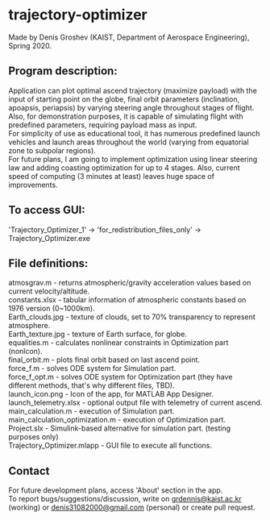 # trajectory-optimizer  
Made by Denis Groshev (KAIST, Department of Aerospace Engineering), Spring 2020.  
  
## Program description:  
Application can plot optimal ascend trajectory (maximize payload) with the input of starting point on the globe, final orbit parameters (inclination, apoapsis, periapsis) by varying steering angle throughout stages of flight. Also, for demonstration purposes, it is capable of simulating flight with predefined parameters, requiring payload mass as input.  
For simplicity of use as educational tool, it has numerous predefined launch vehicles and launch areas throughout the world (varying from equatorial zone to subpolar regions).  
For future plans, I am going to implement optimization using linear steering law and adding coasting optimization for up to 4 stages. Also, current speed of computing (3 minutes at least) leaves huge space of improvements.  
  
## To access GUI:  
'Trajectory_Optimizer_1' -> 'for_redistribution_files_only' -> Trajectory_Optimizer.exe  
  
## File definitions:  
atmosgrav.m - returns atmospheric/gravity acceleration values based on current velocity/altitude.  
constants.xlsx - tabular information of atmospheric constants based on 1976 version (0~1000km).  
Earth_clouds.jpg - texture of clouds, set to 70% transparency to represent atmosphere.  
Earth_texture.jpg - texture of Earth surface, for globe.  
equalities.m - calculates nonlinear constraints in Optimization part (nonlcon).  
final_orbit.m - plots final orbit based on last ascend point.  
force_f.m - solves ODE system for Simulation part.  
force_f_opt.m - solves ODE system for Optimization part (they have different methods, that's why different files, TBD).  
launch_icon.png - Icon of the app, for MATLAB App Designer.  
launch_telemetry.xlsx - optional output file with telemetry of current ascend.  
main_calculation.m - execution of Simulation part.  
main_calculation_optimization.m - execution of Optimization part.  
Project.slx - Simulink-based alternative for simulation part. (testing purposes only)  
Trajectory_Optimizer.mlapp - GUI file to execute all functions.  
  
## Contact  
For future development plans, access 'About' section in the app.  
To report bugs/suggestions/discussion, write on grdennis@kaist.ac.kr (working) or denis31082000@gmail.com (personal) or create pull request.  
